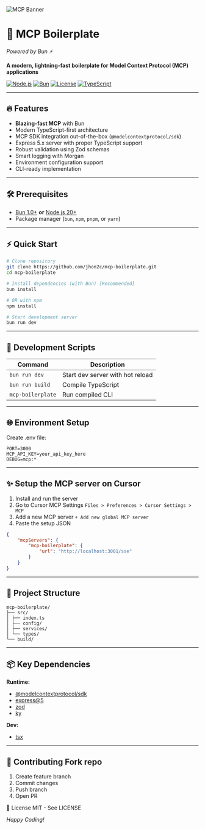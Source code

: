![MCP Banner](https://i.ibb.co/d0cG67tQ/50285e3b-0c05-4412-82ee-ec30e4b77bc8-2.webp)

# 🚀 MCP Boilerplate

_Powered by Bun ⚡_

**A modern, lightning-fast boilerplate for Model Context Protocol (MCP)
applications**

[![Node.js](https://img.shields.io/badge/Node.js-20+-339933?logo=node.js&logoColor=white)](https://nodejs.org)
[![Bun](https://img.shields.io/badge/Bun-1.0+-black?logo=bun&logoColor=white)](https://bun.sh)
[![License](https://img.shields.io/badge/License-MIT-blue.svg)](https://opensource.org/licenses/MIT)
[![TypeScript](https://img.shields.io/badge/TypeScript-5.8.3-3178C6?logo=typescript&logoColor=white)](https://www.typescriptlang.org)

---
## 🔥 Features

- **Blazing-fast MCP** with Bun
- Modern TypeScript-first architecture
- MCP SDK integration out-of-the-box (`@modelcontextprotocol/sdk`)
- Express 5.x server with proper TypeScript support
- Robust validation using Zod schemas
- Smart logging with Morgan
- Environment configuration support
- CLI-ready implementation
---

## 🛠️ Prerequisites

- [Bun 1.0+](https://bun.sh) **or** [Node.js 20+](https://nodejs.org)
- Package manager (`bun`, `npm`, `pnpm`, or `yarn`)

---
## ⚡ Quick Start

```bash
# Clone repository
git clone https://github.com/jhon2c/mcp-boilerplate.git
cd mcp-boilerplate

# Install dependencies (with Bun) [Recommended]
bun install

# OR with npm
npm install

# Start development server
bun run dev
```
---

## 🚄 Development Scripts

| Command           | Description                      |
| ----------------- | -------------------------------- |
| `bun run dev`     | Start dev server with hot reload |
| `bun run build`   | Compile TypeScript               |
| `mcp-boilerplate` | Run compiled CLI                 |

---

## 🌐 Environment Setup

Create .env file:

```env
PORT=3000 
MCP_API_KEY=your_api_key_here
DEBUG=mcp:*
```

---
## ✨ Setup the MCP server on Cursor

1. Install and run the server
2. Go to Cursor MCP Settings
``Files > Preferences > Cursor Settings > MCP``
3. Add a new MCP server
``+ Add new global MCP server``
4. Paste the setup JSON
```json
{
    "mcpServers": {
        "mcp-boilerplate": {
            "url": "http://localhost:3001/sse"
        }
    }
}
```
---

## 📂 Project Structure

```
mcp-boilerplate/
├── src/
│ ├── index.ts
│ ├── config/
│ ├── services/
│ └── types/
└── build/
```

---

## 📦 Key Dependencies

**Runtime:**

- [@modelcontextprotocol/sdk](https://github.com/modelcontextprotocol/typescript-sdk)
- [express@5](https://expressjs.com/)
- [zod](https://zod.dev/)
- [ky](https://github.com/sindresorhus/ky)

**Dev:**

- [tsx](https://tsx.is/)

---

## 🤝 Contributing Fork repo

1. Create feature branch
2. Commit changes
3. Push branch
4. Open PR

📄 License MIT - See LICENSE

_Happy Coding!_
